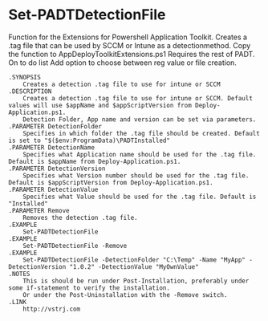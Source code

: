 # Set-PADTDetectionFile
Function for the Extensions for Powershell Application Toolkit.
Creates a .tag file that can be used by SCCM or Intune as a detectionmethod.
Copy the function to AppDeployToolkitExtensions.ps1
Requires the rest of PADT.
On to do list
Add option to choose between reg value or file creation.

    .SYNOPSIS
        Creates a detection .tag file to use for intune or SCCM
    .DESCRIPTION
        Creates a detection .tag file to use for intune or SCCM. Default values will use $appName and $appScriptVersion from Deploy-Application.ps1.
        Detection Folder, App name and version can be set via parameters.
    .PARAMETER DetectionFolder
        Specifies in which folder the .tag file should be created. Default is set to "$($env:ProgramData)\PADTInstalled"
    .PARAMETER DetectionName
        Specifies what Application name should be used for the .tag file. Default is $appName from Deploy-Application.ps1.
    .PARAMETER DetectionVersion
        Specifies what Version number should be used for the .tag file. Default is $appScriptVersion from Deploy-Application.ps1.
    .PARAMETER DetectionValue
        Specifies what Value should be used for the .tag file. Default is "Installed"
    .PARAMETER Remove
        Removes the detection .tag file.
    .EXAMPLE
        Set-PADTDetectionFile
    .EXAMPLE
        Set-PADTDetectionFile -Remove
    .EXAMPLE
        Set-PADTDetectionFile -DetectionFolder "C:\Temp" -Name "MyApp" -DetectionVersion "1.0.2" -DetectionValue "MyOwnValue"
    .NOTES
        This is should be run under Post-Installation, preferably under some if-statement to verify the installation.
        Or under the Post-Uninstallation with the -Remove switch.
    .LINK
        http://vstrj.com
